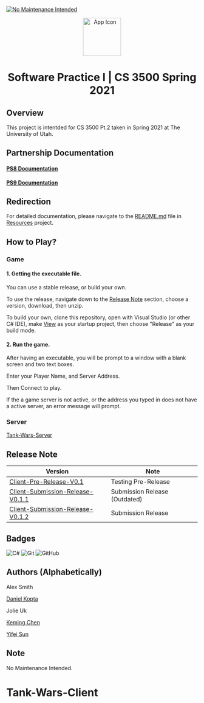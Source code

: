 [![No Maintenance Intended](http://unmaintained.tech/badge.svg)](http://unmaintained.tech/)

<!-- HTML -->
<p align="center">
    <a href="#">
        <img src="TankWars/Resources/Images/TankWar.ico" width="100px" alt="App Icon"/>
    </a>
</p>
<h1 align="center">Software Practice I | CS 3500 Spring 2021</h1>
<!-- HTML -->

## Overview

This project is intentded for CS 3500 Pt.2 taken in Spring 2021 at The University of Utah.

## Partnership Documentation

#### [PS8 Documentation](/Partnership%20Documentation/PS8/)

#### [PS9 Documentation](/Partnership%20Documentation/PS9/)

## Redirection

For detailed documentation, please navigate to the [README.md](TankWars/Resources/README.md) file in [Resources](TankWars/Resources/) project.

## How to Play?

### Game

#### 1. Getting the executable file.

You can use a stable release, or build your own.

To use the release, navigate down to the [Release Note](#release-note) section, choose a version, download, then unzip.

To build your own, clone this repository, open with Visual Studio (or other C# IDE), make [View](/TankWars/View) as your startup project, then choose "Release" as your build mode.

#### 2. Run the game.

After having an executable, you will be prompt to a window with a blank screen and two text boxes.

Enter your Player Name, and Server Address.

Then Connect to play.

If the a game server is not active, or the address you typed in does not have a active server, an error message will prompt.

### Server

[Tank-Wars-Server](https://github.com/UKeming/Tank-Wars-Server)

## Release Note

| Version | Note |
| --- | --- |
| [Client-Pre-Release-V0.1](Releases/Pre-Release-V0.1.zip) | Testing Pre-Release |
| [Client-Submission-Release-V0.1.1](Releases/Submission-Release-V0.1.1.zip) | Submission Release (Outdated) |
| [Client-Submission-Release-V0.1.2](Releases/Submission-Release-V0.1.2.zip) | Submission Release |
<!---
| [Server-](#) | Testing Pre-Release |
| [Server-](#) | Submission Release |
-->

## Badges

<img alt="C#" src="https://img.shields.io/badge/c%23%20-%23239120.svg?&style=for-the-badge&logo=c-sharp&logoColor=white"/>

<img alt="Git" src="https://img.shields.io/badge/git%20-%23F05033.svg?&style=for-the-badge&logo=git&logoColor=white"/>

<img alt="GitHub" src="https://img.shields.io/badge/github%20-%23121011.svg?&style=for-the-badge&logo=github&logoColor=white"/>

## Authors (Alphabetically)

Alex Smith

[Daniel Kopta](https://faculty.utah.edu/u0297211-DANIEL_M_KOPTA/hm/index.hml)

Jolie Uk

[Keming Chen](https://github.com/UKeming)

[Yifei Sun](https://github.com/Yifei-S)

## Note

No Maintenance Intended.
# Tank-Wars-Client
